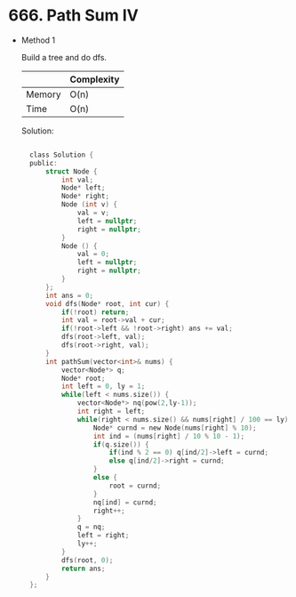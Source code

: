 # 666. Path Sum IV

- Method 1

  Build a tree and do dfs.

  |        | Complexity |
  | ------ | ---------- |
  | Memory | O(n)       |
  | Time   | O(n)       |

  Solution:

  ```h

    class Solution {
    public:
        struct Node {
            int val;
            Node* left;
            Node* right;
            Node (int v) {
                val = v;
                left = nullptr;
                right = nullptr;
            }
            Node () {
                val = 0;
                left = nullptr;
                right = nullptr;
            }
        };
        int ans = 0;
        void dfs(Node* root, int cur) {
            if(!root) return;
            int val = root->val + cur;
            if(!root->left && !root->right) ans += val;
            dfs(root->left, val);
            dfs(root->right, val);
        }
        int pathSum(vector<int>& nums) {
            vector<Node*> q;
            Node* root;
            int left = 0, ly = 1;
            while(left < nums.size()) {
                vector<Node*> nq(pow(2,ly-1));
                int right = left;
                while(right < nums.size() && nums[right] / 100 == ly) {
                    Node* curnd = new Node(nums[right] % 10);
                    int ind = (nums[right] / 10 % 10 - 1);
                    if(q.size()) {
                        if(ind % 2 == 0) q[ind/2]->left = curnd;
                        else q[ind/2]->right = curnd;
                    }
                    else {
                        root = curnd;
                    }
                    nq[ind] = curnd;
                    right++;
                }
                q = nq;
                left = right;
                ly++;
            }
            dfs(root, 0);
            return ans;
        }
    };

  ```

<!-- - Method 2

    This is another method.

    | |   Complexity  |
    | ----------- | ----------- |
    |  Memory     | O(n) |
    |      Time       |  O(n) |


    Solution:

    ``` h



    ```

- Additional Knowledge:

    Here are some additional knowledge.



<br> -->
